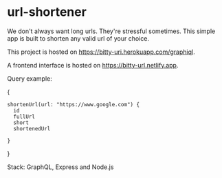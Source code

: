 # url-shortener
We don't always want long urls. They're stressful sometimes. This simple app is built to shorten any valid url of your choice.

This project is hosted on https://bitty-uri.herokuapp.com/graphiql.

A frontend interface is hosted on https://bitty-url.netlify.app.

Query example:

  {
    
    shortenUrl(url: "https://www.google.com") {
      id
      fullUrl
      short
      shortenedUrl  
    
    }
    
  }

Stack: GraphQL, Express and Node.js
